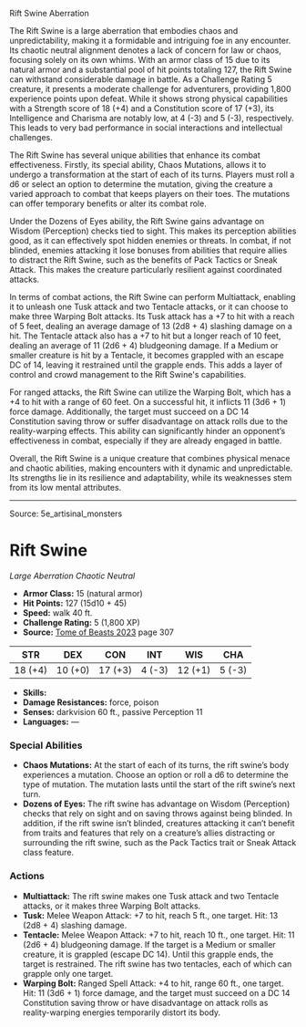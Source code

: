 <MonsterName/>Rift Swine</MonsterName>
<CreatureType/>Aberration</CreatureType>

<summary>The Rift Swine is a large aberration that embodies chaos and unpredictability, making it a formidable and intriguing foe in any encounter. Its chaotic neutral alignment denotes a lack of concern for law or chaos, focusing solely on its own whims. With an armor class of 15 due to its natural armor and a substantial pool of hit points totaling 127, the Rift Swine can withstand considerable damage in battle. As a Challenge Rating 5 creature, it presents a moderate challenge for adventurers, providing 1,800 experience points upon defeat. While it shows strong physical capabilities with a Strength score of 18 (+4) and a Constitution score of 17 (+3), its Intelligence and Charisma are notably low, at 4 (-3) and 5 (-3), respectively. This leads to very bad performance in social interactions and intellectual challenges.</summary>

<detail>

The Rift Swine has several unique abilities that enhance its combat effectiveness. Firstly, its special ability, Chaos Mutations, allows it to undergo a transformation at the start of each of its turns. Players must roll a d6 or select an option to determine the mutation, giving the creature a varied approach to combat that keeps players on their toes. The mutations can offer temporary benefits or alter its combat role. 

Under the Dozens of Eyes ability, the Rift Swine gains advantage on Wisdom (Perception) checks tied to sight. This makes its perception abilities good, as it can effectively spot hidden enemies or threats. In combat, if not blinded, enemies attacking it lose bonuses from abilities that require allies to distract the Rift Swine, such as the benefits of Pack Tactics or Sneak Attack. This makes the creature particularly resilient against coordinated attacks.

In terms of combat actions, the Rift Swine can perform Multiattack, enabling it to unleash one Tusk attack and two Tentacle attacks, or it can choose to make three Warping Bolt attacks. Its Tusk attack has a +7 to hit with a reach of 5 feet, dealing an average damage of 13 (2d8 + 4) slashing damage on a hit. The Tentacle attack also has a +7 to hit but a longer reach of 10 feet, dealing an average of 11 (2d6 + 4) bludgeoning damage. If a Medium or smaller creature is hit by a Tentacle, it becomes grappled with an escape DC of 14, leaving it restrained until the grapple ends. This adds a layer of control and crowd management to the Rift Swine's capabilities.

For ranged attacks, the Rift Swine can utilize the Warping Bolt, which has a +4 to hit with a range of 60 feet. On a successful hit, it inflicts 11 (3d6 + 1) force damage. Additionally, the target must succeed on a DC 14 Constitution saving throw or suffer disadvantage on attack rolls due to the reality-warping effects. This ability can significantly hinder an opponent’s effectiveness in combat, especially if they are already engaged in battle.

Overall, the Rift Swine is a unique creature that combines physical menace and chaotic abilities, making encounters with it dynamic and unpredictable. Its strengths lie in its resilience and adaptability, while its weaknesses stem from its low mental attributes.</detail>



---

Source: 5e_artisinal_monsters

# Rift Swine

*Large* *Aberration* *Chaotic Neutral*

- **Armor Class:** 15 (natural armor)
- **Hit Points:** 127 (15d10 + 45)
- **Speed:** walk 40 ft.
- **Challenge Rating:** 5 (1,800 XP)
- **Source:** [Tome of Beasts 2023](https://koboldpress.com/kpstore/product/tome-of-beasts-1-2023-edition/) page 307

| STR | DEX | CON | INT | WIS | CHA |
| --- | --- | --- | --- | --- | --- |
| 18 (+4) | 10 (+0) | 17 (+3) | 4 (-3) | 12 (+1) | 5 (-3) |

- **Skills:** 
- **Damage Resistances:** force, poison
- **Senses:** darkvision 60 ft., passive Perception 11
- **Languages:** —

### Special Abilities

- **Chaos Mutations:** At the start of each of its turns, the rift swine’s body experiences a mutation. Choose an option or roll a d6 to determine the type of mutation. The mutation lasts until the start of the rift swine’s next turn.
- **Dozens of Eyes:** The rift swine has advantage on Wisdom (Perception) checks that rely on sight and on saving throws against being blinded. In addition, if the rift swine isn’t blinded, creatures attacking it can’t benefit from traits and features that rely on a creature’s allies distracting or surrounding the rift swine, such as the Pack Tactics trait or Sneak Attack class feature.

### Actions

- **Multiattack:** The rift swine makes one Tusk attack and two Tentacle attacks, or it makes three Warping Bolt attacks.
- **Tusk:** Melee Weapon Attack: +7 to hit, reach 5 ft., one target. Hit: 13 (2d8 + 4) slashing damage.
- **Tentacle:** Melee Weapon Attack: +7 to hit, reach 10 ft., one target. Hit: 11 (2d6 + 4) bludgeoning damage. If the target is a Medium or smaller creature, it is grappled (escape DC 14). Until this grapple ends, the target is restrained. The rift swine has two tentacles, each of which can grapple only one target.
- **Warping Bolt:** Ranged Spell Attack: +4 to hit, range 60 ft., one target. Hit: 11 (3d6 + 1) force damage, and the target must succeed on a DC 14 Constitution saving throw or have disadvantage on attack rolls as reality-warping energies temporarily distort its body.


